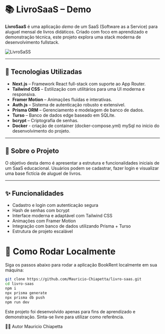 # 📚 LivroSaaS – Demo

**LivroSaaS** é uma aplicação *demo* de um SaaS (Software as a Service) para aluguel mensal de livros didáticos. Criado com foco em aprendizado e demonstração técnica, este projeto explora uma stack moderna de desenvolvimento fullstack.

![LivroSaSS](https://github.com/user-attachments/assets/e39a6648-7f1a-46dd-88c4-bb568d0af15b)


---

## 🚀 Tecnologias Utilizadas

- **Next.js** – Framework React full-stack com suporte ao App Router.
- **Tailwind CSS** – Estilização com utilitários para uma UI moderna e responsiva.
- **Framer Motion** – Animações fluidas e interativas.
- **Auth.js** – Sistema de autenticação robusto e extensível.
- **Prisma ORM** – Gerenciamento e modelagem de banco de dados.
- **Turso** – Banco de dados edge baseado em SQLite.
- **bcrypt** – Criptografia de senhas.
- **Docker** - criação de container (docker-compose.yml) mySql no inicio do desenvolvimento do projeto.

---

## 🧠 Sobre o Projeto

O objetivo desta demo é apresentar a estrutura e funcionalidades iniciais de um SaaS educacional. Usuários podem se cadastrar, fazer login e visualizar uma base fictícia de aluguel de livros.

---

## ✨ Funcionalidades

- Cadastro e login com autenticação segura
- Hash de senhas com bcrypt
- Interface moderna e adaptável com Tailwind CSS
- Animações com Framer Motion
- Integração com banco de dados utilizando Prisma + Turso
- Estrutura de projeto escalável

# 🧪 Como Rodar Localmente

Siga os passos abaixo para rodar a aplicação BookRent localmente em sua máquina:

```bash
git clone https://github.com/Mauricio-Chiapetta/livro-saas.git
cd livro-saas
npm i
npx prisma generate
npx prisma db push
npm run dev
```
Este projeto foi desenvolvido apenas para fins de aprendizado e demonstração. Sinta-se livre para utilizar como referência.


👨‍💻 Autor
Mauricio Chiapetta

